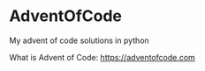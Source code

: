 # AdventOfCode

My advent of code solutions in python

What is Advent of Code:
https://adventofcode.com
